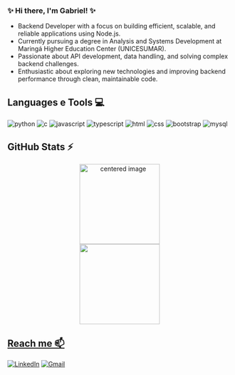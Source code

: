 ### ✨ Hi there, I'm Gabriel! ✨
- Backend Developer with a focus on building efficient, scalable, and reliable applications using Node.js.
- Currently pursuing a degree in Analysis and Systems Development at Maringá Higher Education Center (UNICESUMAR).
- Passionate about API development, data handling, and solving complex backend challenges.
- Enthusiastic about exploring new technologies and improving backend performance through clean, maintainable code.

## Languages e Tools 💻
<div style="display: inline">
  <img align="center" alt="python" src="https://img.shields.io/badge/Python-3776AB?style=for-the-badge&logo=python&logoColor=white" />
  <img align="center" alt="c" src="https://img.shields.io/badge/C-00599C?style=for-the-badge&logo=c&logoColor=white" />
  <img align="center" alt="javascript" src="https://img.shields.io/badge/JavaScript-F0DB4F?style=for-the-badge&logo=javascript&logoColor=232422" />
  <img align="center" alt="typescript" src="https://img.shields.io/badge/TypeScript-007acc?style=for-the-badge&logo=typescript&logoColor=white" />
  <img align="center" alt="html" src="https://img.shields.io/badge/HTML-F37626?style=for-the-badge&logo=html5&logoColor=white" />
  <img align="center" alt="css" src="https://img.shields.io/badge/Css-2C2D72?style=for-the-badge&logo=css3&logoColor=white" />
  <img align="center" alt="bootstrap" src="https://img.shields.io/badge/Bootstrap-59287A?style=for-the-badge&logo=bootstrap&logoColor=white" />
  <img align="center" alt="mysql" src="https://img.shields.io/badge/MySQL-005C84?style=for-the-badge&logo=mysql&logoColor=white" />
</div><br/>

## GitHub Stats ⚡
<div>
  <a href="https://github.com/gabecmelo">
  <center>
    <img height="180em" src="https://github-readme-stats.vercel.app/api?username=gabecmelo&show_icons=true&theme=radical&include_all_commits=true&count_private=true" alt="centered image">
  </center>
  <center>  
    <img height="180em" src="https://github-readme-stats.vercel.app/api/top-langs/?username=gabecmelo&layout=compact&langs_count=7&theme=radical"/> 
  </center>
</div>

## Reach me 📫
[![LinkedIn](https://img.shields.io/badge/LinkedIn-0077B5?style=for-the-badge&logo=linkedin&logoColor=white)](https://www.linkedin.com/in/gabrielc-melo/)
[![Gmail](https://img.shields.io/badge/-contatogabemelo@gmail.com-D14836?style=for-the-badge&logo=gmail&logoColor=white&link=mailto:contatogabemelo@gmail.com)](mailto:contatogabemelo@gmail.com)
  
<!--
**Gabecmelo/Gabecmelo** is a ✨ _special_ ✨ repository because its `README.md` (this file) appears on your GitHub profile.

Here are some ideas to get you started:

- 🔭 I’m currently working on ...
- 🌱 I’m currently learning ...
- 👯 I’m looking to collaborate on ...
- 🤔 I’m looking for help with ...
- 💬 Ask me about ...
- 📫 How to reach me: ...
- 😄 Pronouns: ...
- ⚡ Fun fact: ...
-->

